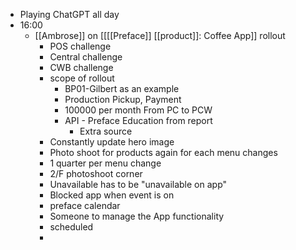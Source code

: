 - Playing ChatGPT all day
- 16:00
    - [[Ambrose]] on [[[[Preface]] [[product]]: Coffee App]] rollout
        - POS challenge
        - Central challenge
        - CWB challenge
        - scope of rollout
            - BP01-Gilbert as an example
            - Production Pickup, Payment
            - 100000 per month From PC to PCW
            - API - Preface Education from report
                - Extra source
        - Constantly update hero image
        - Photo shoot for products again for each menu changes
        - 1 quarter per menu change
        - 2/F photoshoot corner
        - Unavailable has to be "unavailable on app"
        - Blocked app when event is on
        - preface calendar
        - Someone to manage the App functionality
        - scheduled
        - 
